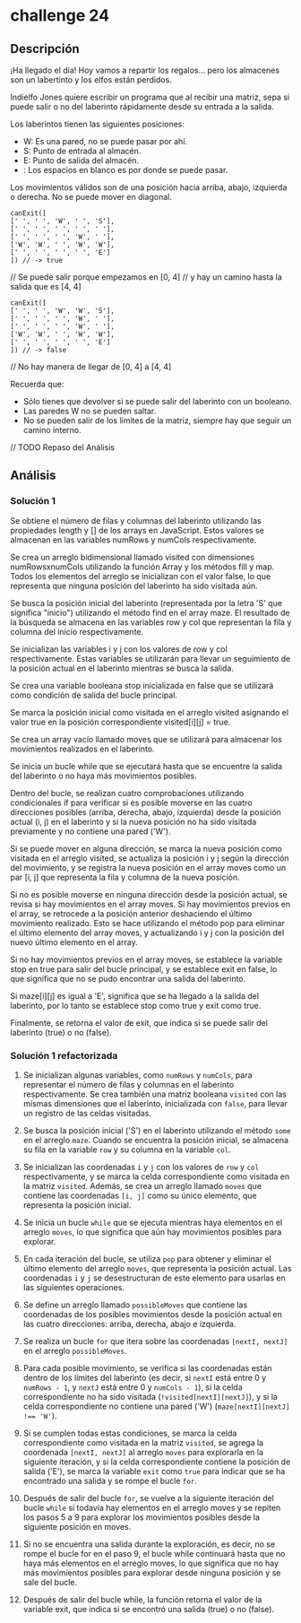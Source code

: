 # challenge 24
## Descripción

¡Ha llegado el día! Hoy vamos a repartir los regalos… pero los almacenes son un labertinto y los elfos están perdidos.

Indielfo Jones quiere escribir un programa que al recibir una matriz, sepa si puede salir o no del laberinto rápidamente desde su entrada a la salida.

Los laberintos tienen las siguientes posiciones:

- W: Es una pared, no se puede pasar por ahí.
- S: Punto de entrada al almacén.
- E: Punto de salida del almacén.
- : Los espacios en blanco es por donde se puede pasar.

Los movimientos válidos son de una posición hacia arriba, abajo, izquierda o derecha. No se puede mover en diagonal.

    canExit([
    [' ', ' ', 'W', ' ', 'S'],
    [' ', ' ', ' ', ' ', ' '],
    [' ', ' ', ' ', 'W', ' '],
    ['W', 'W', ' ', 'W', 'W'],
    [' ', ' ', ' ', ' ', 'E']
    ]) // -> true

// Se puede salir porque empezamos en [0, 4]
// y hay un camino hasta la salida que es [4, 4]

    canExit([
    [' ', ' ', 'W', 'W', 'S'],
    [' ', ' ', ' ', 'W', ' '],
    [' ', ' ', ' ', 'W', ' '],
    ['W', 'W', ' ', 'W', 'W'],
    [' ', ' ', ' ', ' ', 'E']
    ]) // -> false

// No hay manera de llegar de [0, 4] a [4, 4]

Recuerda que:

- Sólo tienes que devolver si se puede salir del laberinto con un booleano.
- Las paredes W no se pueden saltar.
- No se pueden salir de los límites de la matriz, siempre hay que seguir un camino interno.

// TODO Repaso del Análisis
## Análisis

### Solución 1
Se obtiene el número de filas y columnas del laberinto utilizando las propiedades length y [] de los arrays en JavaScript. Estos valores se almacenan en las variables numRows y numCols respectivamente.

Se crea un arreglo bidimensional llamado visited con dimensiones numRowsxnumCols utilizando la función Array y los métodos fill y map. Todos los elementos del arreglo se inicializan con el valor false, lo que representa que ninguna posición del laberinto ha sido visitada aún.

Se busca la posición inicial del laberinto (representada por la letra 'S' que significa "inicio") utilizando el método find en el array maze. El resultado de la búsqueda se almacena en las variables row y col que representan la fila y columna del inicio respectivamente.

Se inicializan las variables i y j con los valores de row y col respectivamente. Estas variables se utilizarán para llevar un seguimiento de la posición actual en el laberinto mientras se busca la salida.

Se crea una variable booleana stop inicializada en false que se utilizará como condición de salida del bucle principal.

Se marca la posición inicial como visitada en el arreglo visited asignando el valor true en la posición correspondiente visited[i][j] = true.

Se crea un array vacío llamado moves que se utilizará para almacenar los movimientos realizados en el laberinto.

Se inicia un bucle while que se ejecutará hasta que se encuentre la salida del laberinto o no haya más movimientos posibles.

Dentro del bucle, se realizan cuatro comprobaciones utilizando condicionales if para verificar si es posible moverse en las cuatro direcciones posibles (arriba, derecha, abajo, izquierda) desde la posición actual (i, j) en el laberinto y si la nueva posición no ha sido visitada previamente y no contiene una pared ('W').

Si se puede mover en alguna dirección, se marca la nueva posición como visitada en el arreglo visited, se actualiza la posición i y j según la dirección del movimiento, y se registra la nueva posición en el array moves como un par [i, j] que representa la fila y columna de la nueva posición.

Si no es posible moverse en ninguna dirección desde la posición actual, se revisa si hay movimientos en el array moves. Si hay movimientos previos en el array, se retrocede a la posición anterior deshaciendo el último movimiento realizado. Esto se hace utilizando el método pop para eliminar el último elemento del array moves, y actualizando i y j con la posición del nuevo último elemento en el array.

Si no hay movimientos previos en el array moves, se establece la variable stop en true para salir del bucle principal, y se establece exit en false, lo que significa que no se pudo encontrar una salida del laberinto.

Si maze[i][j] es igual a 'E', significa que se ha llegado a la salida del laberinto, por lo tanto se establece stop como true y exit como true.

Finalmente, se retorna el valor de exit, que indica si se puede salir del laberinto (true) o no (false).

### Solución 1 refactorizada

1. Se inicializan algunas variables, como `numRows` y `numCols`, para representar el número de filas y columnas en el laberinto respectivamente. Se crea también una matriz booleana `visited` con las mismas dimensiones que el laberinto, inicializada con `false`, para llevar un registro de las celdas visitadas.

2. Se busca la posición inicial ('S') en el laberinto utilizando el método `some` en el arreglo `maze`. Cuando se encuentra la posición inicial, se almacena su fila en la variable `row` y su columna en la variable `col`.

3. Se inicializan las coordenadas `i` y `j` con los valores de `row` y `col` respectivamente, y se marca la celda correspondiente como visitada en la matriz `visited`. Además, se crea un arreglo llamado `moves` que contiene las coordenadas `[i, j]` como su único elemento, que representa la posición inicial.

4. Se inicia un bucle `while` que se ejecuta mientras haya elementos en el arreglo `moves`, lo que significa que aún hay movimientos posibles para explorar.

5. En cada iteración del bucle, se utiliza `pop` para obtener y eliminar el último elemento del arreglo `moves`, que representa la posición actual. Las coordenadas `i` y `j` se desestructuran de este elemento para usarlas en las siguientes operaciones.

6. Se define un arreglo llamado `possibleMoves` que contiene las coordenadas de los posibles movimientos desde la posición actual en las cuatro direcciones: arriba, derecha, abajo e izquierda.

7. Se realiza un bucle `for` que itera sobre las coordenadas `[nextI, nextJ]` en el arreglo `possibleMoves`.

8. Para cada posible movimiento, se verifica si las coordenadas están dentro de los límites del laberinto (es decir, si `nextI` está entre 0 y `numRows - 1`, y `nextJ` está entre 0 y `numCols - 1`), si la celda correspondiente no ha sido visitada (`!visited[nextI][nextJ]`), y si la celda correspondiente no contiene una pared ('W') (`maze[nextI][nextJ] !== 'W'`).

9. Si se cumplen todas estas condiciones, se marca la celda correspondiente como visitada en la matriz `visited`, se agrega la coordenada `[nextI, nextJ]` al arreglo `moves` para explorarla en la siguiente iteración, y si la celda correspondiente contiene la posición de salida ('E'), se marca la variable `exit` como `true` para indicar que se ha encontrado una salida y se rompe el bucle `for`.

10. Después de salir del bucle `for`, se vuelve a la siguiente iteración del bucle `while` 
si todavía hay elementos en el arreglo moves y se repiten los pasos 5 a 9 para explorar los movimientos posibles desde la siguiente posición en moves.
11. Si no se encuentra una salida durante la exploración, es decir, no se rompe el bucle for en el paso 9, el bucle while continuará hasta que no haya más elementos en el arreglo moves, lo que significa que no hay más movimientos posibles para explorar desde ninguna posición y se sale del bucle.
12. Después de salir del bucle while, la función retorna el valor de la variable exit, que indica si se encontró una salida (true) o no (false).
